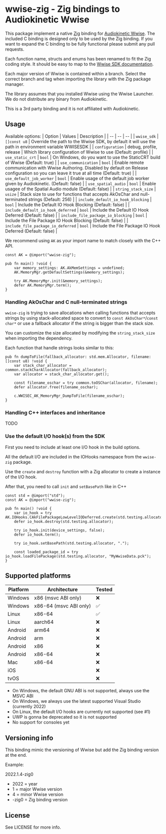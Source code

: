 # wwise-zig - Zig bindings to Audiokinetic Wwise

This package implement a native [Zig](https://ziglang.org/) binding for [Audiokinetic Wwise](https://www.audiokinetic.com/en/products/wwise). The included C binding is designed only to be used by the Zig binding. If you want to expand the C binding to be fully functional please submit any pull requests.

Each function name, structs and enums has been renamed to fit the Zig coding style. It should be easy to map to the [Wwise SDK documentation](https://www.audiokinetic.com/en/library/edge/?source=SDK&id=index.html).

Each major version of Wwise is contained within a branch. Select the correct branch and tag when importing the library with the Zig package manager.

The library assumes that you installed Wwise using the Wwise Launcher. We do not distribute any binary from Audiokinetic.

This is a 3rd party binding and it is not affiliated with Audiokinetic.

## Usage

Available options:
| Option | Values | Description |
| -- | -- | -- |
| `wwise_sdk` | `[]const u8` | Override the path to the Wwise SDK, by default it will use the path in environment variable WWISESDK |
| `configuration` | debug, profile, release | Which library configuration of Wwise to use (Default: profile) |
| `use_static_crt` | `bool` | On Windows, do you want to use the StaticCRT build of Wwise (Default: true) |
| `use_communication` | `bool` | Enable remote communication with Wwise Authoring. Disabled by default on Release configuration so you can leave it true at all time (Default: true) |
| `use_default_job_worker` | `bool` | Enable usage of the default job worker given by Audiokinetic. (Default: false) |
| `use_spatial_audio` | `bool` | Enable usagee of the Spatial Audio module (Default: false) |
| `string_stack_size` | `usize` | Stack size to use for functions that accepts AkOsChar and null-terminated strings (Default: 256) |
| `include_default_io_hook_blocking` | `bool` | Include the Default IO Hook Blocking (Default: false) |
| `include_default_io_hook_deferred` | `bool` | Include the Default IO Hook Deferred (Default: false) |
| `include_file_package_io_blocking` | `bool` | Include the File Package IO Hook Blocking (Default: false) |
| `include_file_package_io_deferred` | `bool` | Include the File Package IO Hook Deferred (Default: false) |

We recommend using `AK` as your import name to match closely with the C++ API.

```zig
const AK = @import("wwise-zig");

pub fn main() !void {
    var memory_settings: AK.AkMemSettings = undefined;
    AK.MemoryMgr.getDefaultSettings(&memory_settings);

    try AK.MemoryMgr.init(&memory_settings);
    defer AK.MemoryMgr.term();
}
```

### Handling AkOsChar and C null-terminated strings

`wwise-zig` is trying to save allocations when calling functions that accepts strings by using stack-allocated space to convert to `const AkOsChar*`/`const char*` or use a fallback allocator if the string is bigger than the stack size.

You can customize the size allocated by modifying the `string_stack_size` when importing the dependency.

Each function that handle strings looks similar to this: 
```zig
pub fn dumpToFile(fallback_allocator: std.mem.Allocator, filename: []const u8) !void {
    var stack_char_allocator = common.stackCharAllocator(fallback_allocator);
    var allocator = stack_char_allocator.get();

    const filename_oschar = try common.toOSChar(allocator, filename);
    defer allocator.free(filename_oschar);

    c.WWISEC_AK_MemoryMgr_DumpToFile(filename_oschar);
}
```

### Handling C++ interfaces and inheritance

TODO

### Use the default I/O hook(s) from the SDK

First you need to include at least one I/O hook in the build options.

All the default I/O are included in the IOHooks namespace from the `wwise-zig` package.

Use the `create` and `destroy` function with a Zig allocator to create a instance of the I/O hook.

After that, you need to call `init` and `setBasePath` like in C++

```zig
const std = @import("std");
const AK = @import("wwise-zig");

pub fn main() !void {
    var io_hook = try AK.IOHooks.CAkFilePackageLowLevelIODeferred.create(std.testing.allocator);
    defer io_hook.destroy(std.testing.allocator);

    try io_hook.init(device_settings, false);
    defer io_hook.term();

    try io_hook.setBasePath(std.testing.allocator, ".");

    const loaded_package_id = try io_hook.loadFilePackage(std.testing.allocator, "MyWwiseData.pck");
}
```

## Supported platforms

| Platform | Architecture           |  Tested |
| --       | --                     | --      |
| Windows  | x86 (msvc ABI only)    | ❌      |
| Windows  | x86-64 (msvc ABI only) | ✅      |
| Linux    | x86-64                 | ✅      |
| Linux    | aarch64                | ❌      |
| Android  | arm64                  | ❌      |
| Android  | arm                    | ❌      |
| Android  | x86                    | ❌      |
| Android  | x86-64                 | ❌      |
| Mac      | x86-64                 | ❌      |
| iOS      |                        | ❌      |
| tvOS     |                        | ❌      |

- On Windows, the default GNU ABI is not supported, always use the MSVC ABI
- On Windows, we always use the latest supported Visual Studio (currently 2022)
- On Linux, the default I/O hooks are currently not supported (see #1)
- UWP is gonna be deprecated so it is not supported
- No support for consoles yet

## Versioning info

This binding mimic the versioning of Wwise but add the Zig binding version at the end.

Example:

2022.1.4-zig0

* 2022 = year
* 1 = major Wwise version
* 4 = minor Wwise version
* -zig0 = Zig binding version

## License

See LICENSE for more info.